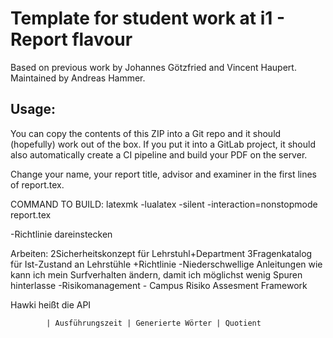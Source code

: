 # Template for student work at i1 - Report flavour

Based on previous work by Johannes Götzfried and Vincent Haupert. Maintained by Andreas Hammer.

## Usage:

You can copy the contents of this ZIP into a Git repo and it should (hopefully) work out of the box. If you put it into a GitLab project, it should also automatically create a CI pipeline and build your PDF on the server.

Change your name, your report title, advisor and examiner in the first lines of report.tex.

COMMAND TO BUILD:
latexmk -lualatex -silent -interaction=nonstopmode report.tex

-Richtlinie dareinstecken

Arbeiten:
2Sicherheitskonzept für Lehrstuhl+Department
3Fragenkatalog für Ist-Zustand an Lehrstühle
+Richtlinie
-Niederschwellige Anleitungen wie kann ich mein Surfverhalten ändern, damit ich möglichst wenig Spuren hinterlasse
-Risikomanagement - Campus Risiko Assesment Framework

Hawki heißt die API

            | Ausführungszeit | Generierte Wörter | Quotient
